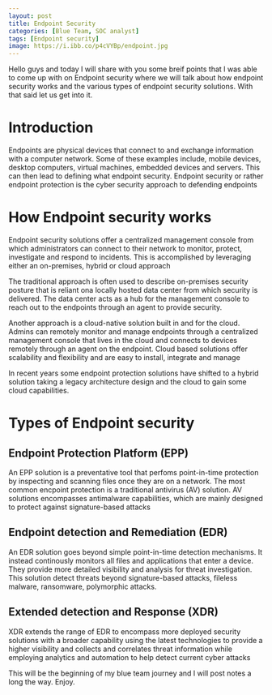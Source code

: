 ```yaml
---
layout: post
title: Endpoint Security
categories: [Blue Team, SOC analyst]
tags: [Endpoint security]
image: https://i.ibb.co/p4cVYBp/endpoint.jpg
---
```


Hello guys and today I will share with you some breif points that I was able to come up with on Endpoint security where we will talk about how endpoint security works and the various types of endpoint security solutions. With that said let us get into it.

# Introduction

Endpoints are physical devices that connect to and exchange information with a computer network. Some of these examples include, mobile devices, desktop computers, virtual machines, embedded devices and servers. This can then lead to defining what endpoint security.
Endpoint security or rather endpoint protection is the cyber security approach to defending endpoints

# How Endpoint security works

Endpoint security solutions offer a centralized management console from which administrators can connect to their network to monitor, protect, investigate and respond to incidents. This is accomplished by leveraging either an on-premises, hybrid or cloud approach

The traditional approach is often used to describe on-premises security posture that is reliant ona locally hosted data center from which security is delivered. The data center acts as a hub for the management console to reach out to the endpoints through an agent to provide security.

Another approach is a cloud-native solution built in and for the cloud. Admins can remotely monitor and manage endpoints through a centralized management console that lives in the cloud and connects to devices remotely through an agent on the endpoint. Cloud based solutions offer scalability and flexibility and are easy to install, integrate and manage

In recent years some endpoint protection solutions have shifted to a hybrid solution taking a legacy architecture design and the cloud to gain some cloud capabilities.

# Types of Endpoint security
## Endpoint Protection Platform (EPP)
An EPP solution is a preventative tool that perfoms point-in-time protection by inspecting and scanning files once they are on a network. The most common encpoint protection is a traditional antivirus (AV) solution.
AV solutions encompasses antimalware capabilities, which are mainly designed to protect against signature-based attacks

## Endpoint detection and Remediation (EDR)

An EDR solution goes beyond simple point-in-time detection mechanisms. It instead continously monitors all files and applications that enter a device. They provide more detailed visibility and analysis for threat investigation. This solution detect threats beyond signature-based attacks, fileless malware, ransomware, polymorphic attacks.

## Extended detection and Response (XDR)

XDR extends the range of EDR to encompass more deployed security solutions with a broader capability using the latest technologies to provide a higher visibility and collects and correlates threat information while employing analytics and automation to help detect current cyber attacks

This will be the beginning of my blue team journey and I will post notes a long the way. Enjoy.
